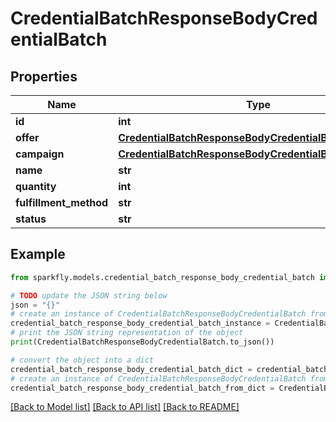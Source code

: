 # CredentialBatchResponseBodyCredentialBatch


## Properties

Name | Type | Description | Notes
------------ | ------------- | ------------- | -------------
**id** | **int** |  | [optional] 
**offer** | [**CredentialBatchResponseBodyCredentialBatchOffer**](CredentialBatchResponseBodyCredentialBatchOffer.md) |  | [optional] 
**campaign** | [**CredentialBatchResponseBodyCredentialBatchCampaign**](CredentialBatchResponseBodyCredentialBatchCampaign.md) |  | [optional] 
**name** | **str** |  | [optional] 
**quantity** | **int** |  | [optional] 
**fulfillment_method** | **str** |  | [optional] 
**status** | **str** |  | [optional] 

## Example

```python
from sparkfly.models.credential_batch_response_body_credential_batch import CredentialBatchResponseBodyCredentialBatch

# TODO update the JSON string below
json = "{}"
# create an instance of CredentialBatchResponseBodyCredentialBatch from a JSON string
credential_batch_response_body_credential_batch_instance = CredentialBatchResponseBodyCredentialBatch.from_json(json)
# print the JSON string representation of the object
print(CredentialBatchResponseBodyCredentialBatch.to_json())

# convert the object into a dict
credential_batch_response_body_credential_batch_dict = credential_batch_response_body_credential_batch_instance.to_dict()
# create an instance of CredentialBatchResponseBodyCredentialBatch from a dict
credential_batch_response_body_credential_batch_from_dict = CredentialBatchResponseBodyCredentialBatch.from_dict(credential_batch_response_body_credential_batch_dict)
```
[[Back to Model list]](../README.md#documentation-for-models) [[Back to API list]](../README.md#documentation-for-api-endpoints) [[Back to README]](../README.md)


